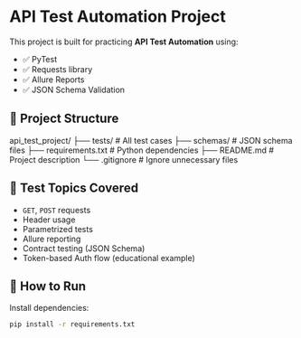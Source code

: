 # API Test Automation Project

This project is built for practicing **API Test Automation** using:

- ✅ PyTest
- ✅ Requests library
- ✅ Allure Reports
- ✅ JSON Schema Validation

## 📁 Project Structure

api_test_project/
├── tests/ # All test cases
├── schemas/ # JSON schema files
├── requirements.txt # Python dependencies
├── README.md # Project description
└── .gitignore # Ignore unnecessary files

## 🧪 Test Topics Covered

- `GET`, `POST` requests
- Header usage
- Parametrized tests
- Allure reporting
- Contract testing (JSON Schema)
- Token-based Auth flow (educational example)

## 🚀 How to Run

Install dependencies:

```bash
pip install -r requirements.txt
